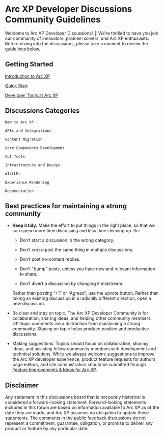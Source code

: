 # Arc XP Developer Discussions Community Guidelines


Welcome to Arc XP Developer Discussions! :tada: We're thrilled to have you join our community of innovators, problem solvers, and Arc XP enthusiasts. Before diving into the discussions, please take a moment to review the guidelines below.

## Getting Started

[Introduction to Arc XP](https://sturdy-system-nvn3z1e.pages.github.io/tutorials/getting-started/introduction-to-arc-xp/)

[Quick Start](https://sturdy-system-nvn3z1e.pages.github.io/tutorials/quick-start/introduction-to-quick-start/)

[Developer Tools at Arc XP](https://sturdy-system-nvn3z1e.pages.github.io/tutorials/getting-started/developer-tools-overview/)



## Discussions Categories
    New to Arc XP

    APIs and Integrations

    Content Migration

    Core Components Development

    CLI Tools

    Infrastructure and DevOps

    AI/LLMs

    Experience Rendering

    Documentation



## Best practices for maintaining a strong community
- <b>Keep it tidy.</b> Make the effort to put things in the right place, so that we can spend more time discussing and less time cleaning up. So:

    - Don’t start a discussion in the wrong category.

    - Don’t cross-post the same thing in multiple discussions.

    - Don’t post no-content replies.

    - Don't "bump" posts, unless you have new and relevant information to share.

    - Don’t divert a discussion by changing it midstream.

    Rather than posting “+1” or “Agreed”, use the upvote button. Rather than taking an existing discussion in a radically different direction, open a new discussion.

- Be clear and stay on topic. The Arc XP Developer Community is for collaboration, sharing ideas, and helping other community members. Off-topic comments are a distraction from maintaining a strong community. Staying on topic helps produce positive and productive discussions.

- Making suggestions. Topics should focus on collaboration, sharing ideas, and assisting fellow community members with development and technical solutions. While we always welcome suggestions to improve the Arc XP developer experience, product feature requests for authors, page editors, and site administrators should be submitted through [Feature Improvements & Ideas for Arc XP](https://ideas.arcxp.com/).  

## Disclaimer
Any statement in this discussions board that is not purely historical is considered a forward-looking statement. Forward-looking statements included in this forum are based on information available to Arc XP as of the date they are made, and Arc XP assumes no obligation to update these statements. The comments in the public feedback discussions do not represent a commitment, guarantee, obligation, or promise to deliver any product or feature by any particular date. 